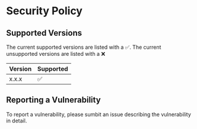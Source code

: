 # Security Policy

## Supported Versions

The current supported versions are listed with a :white_check_mark:.
The current unsupported versions are listed with a :x:

| Version | Supported          |
| ------- | ------------------ |
| x.x.x   | :white_check_mark: |


## Reporting a Vulnerability

To report a vulnerability, please sumbit an issue describing the vulnerability in detail.
